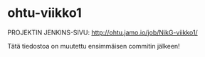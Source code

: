 ﻿ohtu-viikko1
============

PROJEKTIN JENKINS-SIVU: 
http://ohtu.jamo.io/job/NikG-viikko1/

Tätä tiedostoa on muutettu ensimmäisen commitin jälkeen!